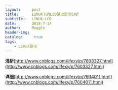 ```yaml
---
layout:     post
title:      LINUX下的LCD驱动层次分析
subtitle:   LINUX-LCD
date:       2018-7-14
author:     Muggle
header-img:
catalog: 	 true
tags:
    - Linux驱动
---
```


**浅析**[http://www.cnblogs.com/lifexy/p/7603327.html](http://www.cnblogs.com/lifexy/p/7603327.html)

**详细**[http://www.cnblogs.com/lifexy/p/7604011.html](http://www.cnblogs.com/lifexy/p/7604011.html)